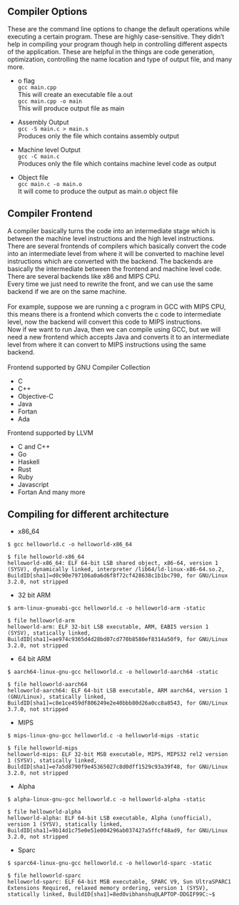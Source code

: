 ## Compiler Options
These  are the command line options to change the default operations while executing a certain program. These are highly case-sensitive. They didn’t help in compiling your program though help in controlling different aspects of the application. 
These are helpful in the things are code generation, optimization, controlling the name location and type of output file, and many more.

- o flag<br>
```gcc main.cpp```<br>
This will create an executable file a.out<br>
```gcc main.cpp -o main```<br>
This will produce output file as main<br>

- Assembly Output<br>
```gcc -S main.c > main.s```<br>
Produces only the file which contains assembly output<br>

- Machine level Output<br>
```gcc -C main.c```<br>
Produces only the file which contains machine level code as output<br>

- Object file<br>
```gcc main.c -o main.o```<br>
It will come to produce the output as main.o object file<br>


## Compiler Frontend
A compiler basically turns the code into an intermediate stage which is between the machine level instructions and the high level instructions. <br>
There are several frontends of compilers which basically convert the code into an intermediate level from where it will be converted to machine level instructions which are converted with the backend. The backends are basically the intermediate between the frontend and machine level code. There are several backends like x86 and MIPS CPU. <br>
Every time we just need to rewrite the front, and we can use the same backend if we are on the same machine.<br>
<br>
For example, suppose we are running a c program in GCC with MIPS CPU, this means there is a frontend which converts the c code to intermediate level, now the backend will convert this code to MIPS instructions.<br>
Now if we want to run Java, then we can compile using GCC, but we will need a new frontend which accepts Java and converts it to an intermediate level from where it can convert to MIPS instructions using the same backend.<br>
<br>
Frontend supported by GNU Compiler Collection<br>
- C
- C++
- Objective-C
- Java
- Fortan
- Ada

Frontend supported by LLVM
- C and C++
- Go
- Haskell
- Rust 
- Ruby 
- Javascript
- Fortan
And many more

## Compiling for different architecture

- x86_64<br>
```
$ gcc helloworld.c -o helloworld-x86_64

$ file helloworld-x86_64
helloworld-x86_64: ELF 64-bit LSB shared object, x86-64, version 1 (SYSV), dynamically linked, interpreter /lib64/ld-linux-x86-64.so.2, BuildID[sha1]=d0c90e797106a0a6d6f8f72cf428638c1b1bc790, for GNU/Linux 3.2.0, not stripped
```
- 32 bit ARM
```
$ arm-linux-gnueabi-gcc helloworld.c -o helloworld-arm -static

$ file helloworld-arm
helloworld-arm: ELF 32-bit LSB executable, ARM, EABI5 version 1 (SYSV), statically linked, BuildID[sha1]=ae974c9365d4d28bd07cd770b8580ef8314a50f9, for GNU/Linux 3.2.0, not stripped
```
- 64 bit ARM
```
$ aarch64-linux-gnu-gcc helloworld.c -o helloworld-aarch64 -static

$ file helloworld-aarch64
helloworld-aarch64: ELF 64-bit LSB executable, ARM aarch64, version 1 (GNU/Linux), statically linked, BuildID[sha1]=c8e1ce459df806249e2e40bbb80d26a0cc8a8543, for GNU/Linux 3.7.0, not stripped
```
- MIPS
```
$ mips-linux-gnu-gcc helloworld.c -o helloworld-mips -static

$ file helloworld-mips
helloworld-mips: ELF 32-bit MSB executable, MIPS, MIPS32 rel2 version 1 (SYSV), statically linked, BuildID[sha1]=e7a5d8790f9e45365027c8d0dff1529c93a39f48, for GNU/Linux 3.2.0, not stripped
```

- Alpha
```
$ alpha-linux-gnu-gcc helloworld.c -o helloworld-alpha -static

$ file helloworld-alpha
helloworld-alpha: ELF 64-bit LSB executable, Alpha (unofficial), version 1 (SYSV), statically linked, BuildID[sha1]=9b14d1c75e0e51e004296ab037427a5ffcf48ad9, for GNU/Linux 3.2.0, not stripped
```

- Sparc
```
$ sparc64-linux-gnu-gcc helloworld.c -o helloworld-sparc -static

$ file helloworld-sparc
helloworld-sparc: ELF 64-bit MSB executable, SPARC V9, Sun UltraSPARC1 Extensions Required, relaxed memory ordering, version 1 (SYSV), statically linked, BuildID[sha1]=8ed0vibhanshu@LAPTOP-DDGIF99C:~$
```
